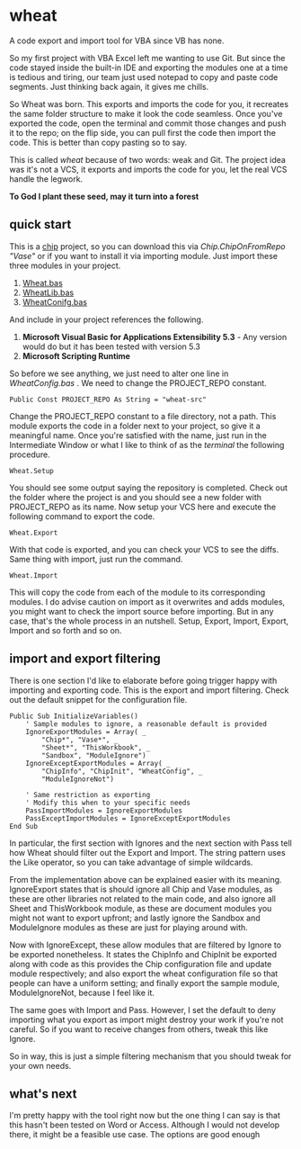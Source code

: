 wheat
=====

A code export and import tool for VBA since VB has none.

So my first project with VBA Excel left me wanting to use Git. But since the code stayed inside the built-in IDE and exporting the modules one at a time is tedious and tiring, our team just used notepad to copy and paste code segments. Just thinking back again, it gives me chills.

So Wheat was born. This exports and imports the code for you, it recreates the same folder structure to make it look the code seamless. Once you've exported the code, open the terminal and commit those changes and push it to the repo; on the flip side, you can pull first the code then import the code. This is better than copy pasting so to say.

This is called *wheat* because of two words: weak and Git. The project idea was it's not a VCS, it exports and imports the code for you, let the real VCS handle the legwork. 

**To God I plant these seed, may it turn into a forest**

quick start
-----------

This is a <a href="https://github.com/FrancisMurillo/xlchip">chip</a> project, so you can download this via *Chip.ChipOnFromRepo "Vase"* or if you want to install it via importing module. Just import these three modules in your project.

1. <a href="https://raw.githubusercontent.com/FrancisMurillo/xlwheat/master/Modules/Vase.bas">Wheat.bas</a>
2. <a href="https://raw.githubusercontent.com/FrancisMurillo/xlwheat/master/Modules/VaseLib.bas">WheatLib.bas</a>
3. <a href="https://raw.githubusercontent.com/FrancisMurillo/xlwheat/master/Modules/VaseAssert.bas">WheatConifg.bas</a>

And include in your project references the following.

1. **Microsoft Visual Basic for Applications Extensibility 5.3** - Any version would do but it has been tested with version 5.3
2. **Microsoft Scripting Runtime**

So before we see anything, we just need to alter one line in *WheatConfig.bas* . We need to change the PROJECT_REPO constant.

```
Public Const PROJECT_REPO As String = "wheat-src"
```

Change the PROJECT_REPO constant to a file directory, not a path. This module exports the code in a folder next to your project, so give it a meaningful name. Once you're satisfied with the name, just run in the Intermediate Window or what I like to think of as the *terminal* the following procedure.

```
Wheat.Setup
```

You should see some output saying the repository is completed. Check out the folder where the project is and you should see a new folder with PROJECT_REPO as its name. Now setup your VCS here and execute the following command to export the code.

```
Wheat.Export
```

With that code is exported, and you can check your VCS to see the diffs. Same thing with import, just run the command.

```
Wheat.Import
```

This will copy the code from each of the module to its corresponding modules. I do advise caution on import as it overwrites and adds modules, you might want to check the import source before importing. But in any case, that's the whole process in an nutshell. Setup, Export, Import, Export, Import and so forth and so on.


import and export filtering
---------------------------

There is one section I'd like to elaborate before going trigger happy with importing and exporting code. This is the export and import filtering. Check out the default snippet for the configuration file.

```
Public Sub InitializeVariables()
    ' Sample modules to ignore, a reasonable default is provided
    IgnoreExportModules = Array( _
        "Chip*", "Vase*", _
        "Sheet*", "ThisWorkbook", _
        "Sandbox", "ModuleIgnore")
    IgnoreExceptExportModules = Array( _
        "ChipInfo", "ChipInit", "WheatConfig", _
        "ModuleIgnoreNot")
    
    ' Same restriction as exporting
    ' Modify this when to your specific needs
    PassImportModules = IgnoreExportModules
    PassExceptImportModules = IgnoreExceptExportModules
End Sub
```

In particular, the first section with Ignores and the next section with Pass tell how Wheat should filter out the Export and Import. The string pattern uses the Like operator, so you can take advantage of simple wildcards.

From the implementation above can be explained easier with its meaning. IgnoreExport states that is should ignore all Chip and Vase modules, as these are other libraries not related to the main code, and also ignore all Sheet and ThisWorkbook module, as these are document modules you might not want to export upfront; and lastly ignore the Sandbox and ModuleIgnore modules as these are just for playing around with.

Now with IgnoreExcept, these allow modules that are filtered by Ignore to be exported nonetheless. It states the ChipInfo and ChipInit be exported along with code as this provides the Chip configuration file and update module respectively; and also export the wheat configuration file so that people can have a uniform setting; and finally export the sample module, ModuleIgnoreNot, because I feel like it.

The same goes with Import and Pass. However, I set the default to deny importing what you export as import might destroy your work if you're not careful. So if you want to receive changes from others, tweak this like Ignore.

So in way, this is just a simple filtering mechanism that you should tweak for your own needs. 

what's next
-----------

I'm pretty happy with the tool right now but the one thing I can say is that this hasn't been tested on Word or Access. Although I would not develop there, it might be a feasible use case. The options are good enough

